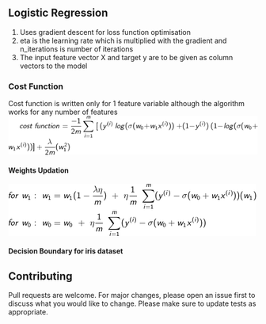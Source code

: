 
## Logistic Regression

1. Uses gradient descent for loss function optimisation
2. eta is the learning rate which is multiplied with the gradient and n_iterations is number of iterations 
3. The input feature vector X and target y are to be given as column vectors to the model

### Cost Function

Cost function is written only for 1 feature variable although the algorithm works for any number of features
![](images/cost.png)

#### Weights Updation

![](images/weights.png)

#### Decision Boundary for iris dataset



## Contributing

Pull requests are welcome. For major changes, please open an issue first to discuss what you would like to change.
Please make sure to update tests as appropriate.
